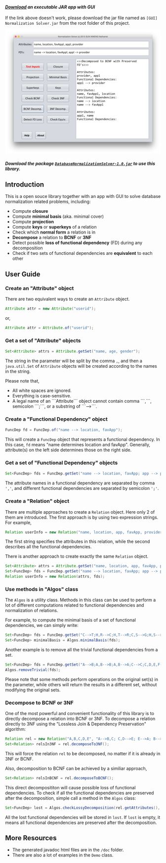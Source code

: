 #### <i><a href="https://raw.githubusercontent.com/nathanielove/Normalization-Solver/master/%5BGUI%5D%20Normalization%20Solver.jar">Download</a> an executable JAR app with GUI</i>

If the link above doesn't work, please download the jar file named as ```[GUI] Normalization Solver.jar``` from the root folder of this project.

![Screenshot](screenshot.png)

#### *Download the package [`DatabaseNormalizationSolver-1.0.jar`](https://github.com/nathanielove/Database-Normalization-Solver/blob/master/DatabaseNormalizationSolver-1.0.jar?raw=true) to use this library.* 


## Introduction
This is a open souce library together with an app with GUI to solve database normalization related problems, including:
  <ul>
  <li>Compute <b>closure</b></li>
  <li>Compute <b>minimal basis</b> (aka. minimal cover)</li>
  <li>Compute <b>projection</b></li>
  <li>Compute <b>keys</b> or <b>superkeys</b> of a relation</li>
  <li>Check which <b>normal form</b> a relation is in</li>
  <li><b>Decompose</b> a relation to <b>BCNF</b> or <b>3NF</b></li>
  <li>Detect possible <b>loss of functional dependency</b> (FD) during any decomposition</li>
  <li>Check if two sets of functional dependencies are <b>equivalent</b> to each other</li>
  </ul>
  
## User Guide
### Create an "Attribute" object
There are two equivalent ways to create an ```Attribute``` object.

```java
Attribute attr = new Attribute("userid");
```

or, 

```java
Attribute attr = Attribute.of("userid");
```

### Get a set of "Attribute" objects
```java
Set<Attribute> attrs = Attribute.getSet("name, age, gender");
```
The string in the parameter will be split by the comma ```,```, and then a ```java.util.Set``` of ```Attribute``` objects will be created according to the names in the string.

Please note that,
  <ul>
  <li>All white spaces are ignored.</li>
  <li>Everything is case-sensitive.</li>
  <li>A legal name of an ```Attribute``` object cannot contain comma ```,```, semicolon ```;```, or a substring of ```-->```.
  </ul>

### Create a "Functional Dependency" object

```java
FuncDep fd = FuncDep.of("name --> location, favApp");
```
This will create a ```FuncDep``` object that represents a functional dependency. In this case, ```fd``` means "name determines location and favApp". Generally, attribute(s) on the left side determines those on the right side.

### Get a set of "Functional Dependency" objects

```java
Set<FuncDep> fds = FuncDep.getSet("name --> location, favApp; app --> provider");
```

The attribute names in a functional dependency are separated by comma ```','```, and different functional dependencies are separated by semicolon ```';'```.

### Create a "Relation" object

There are multiple approaches to create a ```Relation``` object. Here only 2 of them are introduced.
The first approach is by using two expression strings. For example,

```java
Relation userInfo = new Relation("name, location, app, favApp, provider", "name --> location, favApp; app --> provider");
```

The first string specifies the attributes in this relation, while the second describes all the functional dependencies.

There is another approach to create exactly the same ```Relation``` object.

```java
Set<Attribute> attrs = Attribute.getSet("name, location, app, favApp, provider");
Set<FuncDep> fds = FuncDep.getSet("name --> location, favApp; app --> provider");
Relation userInfo = new Relation(attrs, fds);
```

### Use methods in "Algos" class

The ```Algos``` is a utility class. Methods in this class can be used to perform a lot of different computations related to functional dependencies and normalization of relations.

For example, to compute the minimal basis of a set of functional dependencies, we can simply write:

```java
Set<FuncDep> fds = FuncDep.getSet("C-->T;H,R-->C;H,T-->R;C,S-->G;H,S-->R");
Set<FuncDep> minimalBasis = Algos.minimalBasis(fds);
```

Another example is to remove all the trivial functional dependencies from a set.

```java
Set<FuncDep> fds = FuncDep.getSet("A-->B;A,B-->B;A,B-->A;C-->C;C,D,E,F-->C,D,F");
Algos.removeTrivial(fds);
```

Please note that some methods perform operations on the original set(s) in the parameter, while others will return the results in a different set, without modifying the original sets.

### Decompose to BCNF or 3NF

One of the most powerful and convenient functionality of this library is to directly decompose a relation into BCNF or 3NF.
To decompose a relation directly to 3NF using the "Lossless Join & Dependency Preservation" algorithm:

```java
Relation rel = new Relation("A,B,C,D,E", "A-->B,C; C,D-->E; E-->A; B-->D");
Set<Relation> relsIn3NF = rel.decomposeTo3NF();
```

This will force the relation ```rel``` to be decomposed, no matter if it is already in 3NF or BCNF.

Also, decomposition to BCNF can be achieved by a similiar approach,

```java
Set<Relation> relsInBCNF = rel.decomposeToBCNF();
```

This direct decomposititon will cause possible loss of functional dependencies. To check if all the functional dependencies are preserved after the decomposition, simple call a method in the ```Algos``` class:

```java
Set<FuncDep> lost = Algos.checkLossyDecomposition(rel.getAttributes(), rel.getFuncDeps(), relsInBCNF);
```

All the lost functional dependencies will be stored in ```lost```. If ```lost``` is empty, it means all functional dependencies are preserved after the decomposition.

## More Resources
- The generated javadoc html files are in the ```/doc``` folder.
- There are also a lot of examples in the ```Demo``` class.
